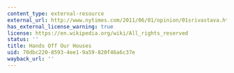 ```yaml
---
content_type: external-resource
external_url: http://www.nytimes.com/2011/06/01/opinion/01srivastava.html?_r=1&
has_external_license_warning: true
license: https://en.wikipedia.org/wiki/All_rights_reserved
status: ''
title: Hands Off Our Houses
uid: 70dbc220-8593-4ee1-9a59-820f46a6c37e
wayback_url: ''
---
```

